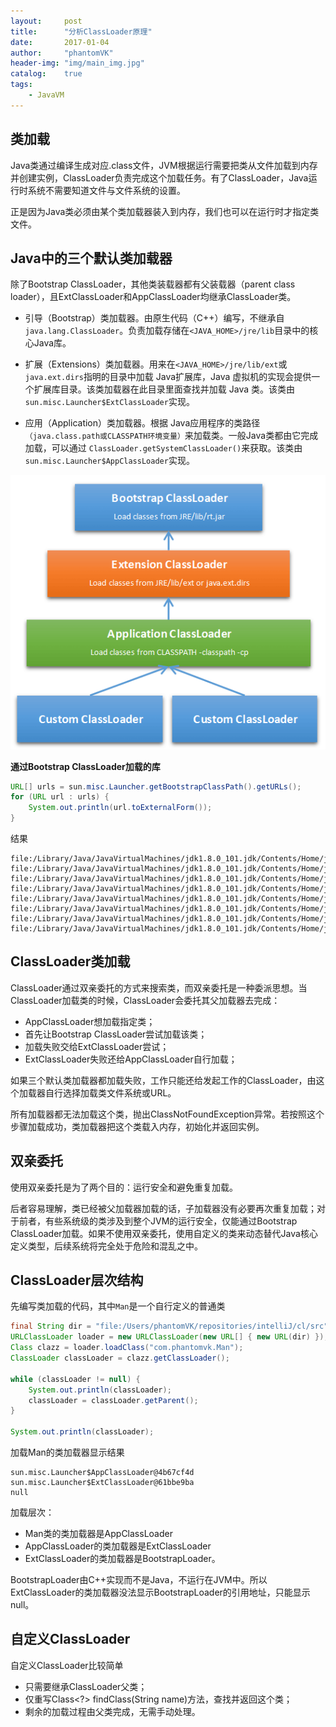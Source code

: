 ```yaml
---
layout:     post
title:      "分析ClassLoader原理"
date:       2017-01-04
author:     "phantomVK"
header-img: "img/main_img.jpg"
catalog:    true
tags:
    - JavaVM
---
```


## 类加载

Java类通过编译生成对应.class文件，JVM根据运行需要把类从文件加载到内存并创建实例，ClassLoader负责完成这个加载任务。有了ClassLoader，Java运行时系统不需要知道文件与文件系统的设置。

正是因为Java类必须由某个类加载器装入到内存，我们也可以在运行时才指定类文件。

## Java中的三个默认类加载器

除了Bootstrap ClassLoader，其他类装载器都有父装载器（parent class loader），且ExtClassLoader和AppClassLoader均继承ClassLoader类。

* 引导（Bootstrap）类加载器。由原生代码（C++）编写，不继承自`java.lang.ClassLoader`。负责加载存储在`<JAVA_HOME>/jre/lib`目录中的核心Java库。

* 扩展（Extensions）类加载器。用来在`<JAVA_HOME>/jre/lib/ext`或`java.ext.dirs`指明的目录中加载 Java扩展库，Java 虚拟机的实现会提供一个扩展库目录。该类加载器在此目录里面查找并加载 Java 类。该类由`sun.misc.Launcher$ExtClassLoader`实现。

* 应用（Application）类加载器。根据 Java应用程序的类路径`（java.class.path或CLASSPATH环境变量）`来加载类。一般Java类都由它完成加载，可以通过 `ClassLoader.getSystemClassLoader()`来获取。该类由`sun.misc.Launcher$AppClassLoader`实现。

![img](/img/java/classloader.png)

__通过Bootstrap ClassLoader加载的库__

```java
URL[] urls = sun.misc.Launcher.getBootstrapClassPath().getURLs();
for (URL url : urls) {
    System.out.println(url.toExternalForm());
}
```

结果

```
file:/Library/Java/JavaVirtualMachines/jdk1.8.0_101.jdk/Contents/Home/jre/lib/resources.jar
file:/Library/Java/JavaVirtualMachines/jdk1.8.0_101.jdk/Contents/Home/jre/lib/rt.jar
file:/Library/Java/JavaVirtualMachines/jdk1.8.0_101.jdk/Contents/Home/jre/lib/sunrsasign.jar
file:/Library/Java/JavaVirtualMachines/jdk1.8.0_101.jdk/Contents/Home/jre/lib/jsse.jar
file:/Library/Java/JavaVirtualMachines/jdk1.8.0_101.jdk/Contents/Home/jre/lib/jce.jar
file:/Library/Java/JavaVirtualMachines/jdk1.8.0_101.jdk/Contents/Home/jre/lib/charsets.jar
file:/Library/Java/JavaVirtualMachines/jdk1.8.0_101.jdk/Contents/Home/jre/lib/jfr.jar
file:/Library/Java/JavaVirtualMachines/jdk1.8.0_101.jdk/Contents/Home/jre/classes
```

## ClassLoader类加载

ClassLoader通过双亲委托的方式来搜索类，而双亲委托是一种委派思想。当ClassLoader加载类的时候，ClassLoader会委托其父加载器去完成：

* AppClassLoader想加载指定类；
* 首先让Bootstrap ClassLoader尝试加载该类；
* 加载失败交给ExtClassLoader尝试；
* ExtClassLoader失败还给AppClassLoader自行加载；

如果三个默认类加载器都加载失败，工作只能还给发起工作的ClassLoader，由这个加载器自行选择加载类文件系统或URL。

所有加载器都无法加载这个类，抛出ClassNotFoundException异常。若按照这个步骤加载成功，类加载器把这个类载入内存，初始化并返回实例。


## 双亲委托

使用双亲委托是为了两个目的：运行安全和避免重复加载。

后者容易理解，类已经被父加载器加载的话，子加载器没有必要再次重复加载；对于前者，有些系统级的类涉及到整个JVM的运行安全，仅能通过Bootstrap ClassLoader加载。如果不使用双亲委托，使用自定义的类来动态替代Java核心定义类型，后续系统将完全处于危险和混乱之中。


## ClassLoader层次结构

先编写类加载的代码，其中`Man`是一个自行定义的普通类

```java
final String dir = "file:/Users/phantomVK/repositories/intelliJ/cl/src";
URLClassLoader loader = new URLClassLoader(new URL[] { new URL(dir) });
Class clazz = loader.loadClass("com.phantomvk.Man");
ClassLoader classLoader = clazz.getClassLoader();

while (classLoader != null) {
    System.out.println(classLoader);
    classLoader = classLoader.getParent();
}

System.out.println(classLoader);
```
加载Man的类加载器显示结果

```
sun.misc.Launcher$AppClassLoader@4b67cf4d
sun.misc.Launcher$ExtClassLoader@61bbe9ba
null
```

加载层次：

* Man类的类加载器是AppClassLoader
* AppClassLoader的类加载器是ExtClassLoader
* ExtClassLoader的类加载器是BootstrapLoader。

BootstrapLoader由C++实现而不是Java，不运行在JVM中。所以ExtClassLoader的类加载器没法显示BootstrapLoader的引用地址，只能显示null。


## 自定义ClassLoader

自定义ClassLoader比较简单

* 只需要继承ClassLoader父类；
* 仅重写Class<?> findClass(String name)方法，查找并返回这个类；
* 剩余的加载过程由父类完成，无需手动处理。